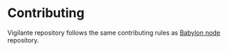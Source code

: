 # Contributing

Vigilante repository follows the same contributing rules as
[Babylon node](https://github.com/babylonlabs-io/babylon/v2/blob/main/CONTRIBUTING.md)
repository.